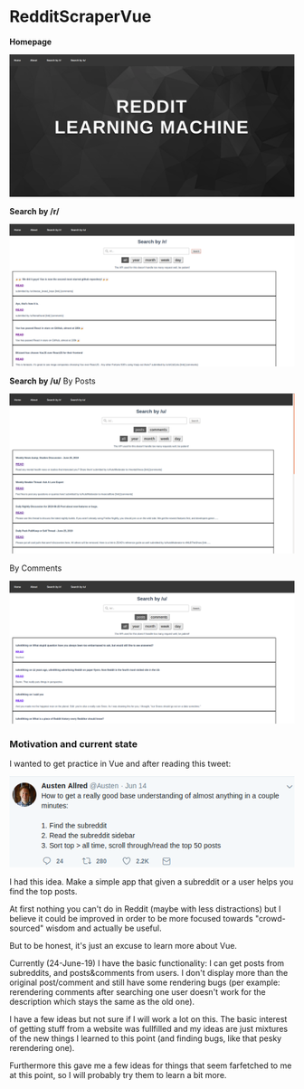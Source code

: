 # RedditScraperVue

**Homepage**

![](/img/home.png)

**Search by /r/**

![](/img/subreddit.png)

**Search by /u/**
By Posts

![](/img/userpost.png)


By Comments

![](/img/usercomment.png)


### Motivation and current state

I wanted to get practice in Vue and after reading this tweet:

![](/img/inspiration.png)

I had this idea. Make a simple app that given a subreddit or a user helps you find the top posts.

At first nothing you can't do in Reddit (maybe with less distractions) but I believe it could be improved in order to be more focused towards "crowd-sourced" wisdom and actually be useful.

But to be honest, it's just an excuse to learn more about Vue.

Currently (24-June-19) I have the basic functionality: I can get posts from subreddits, and posts&comments from users. I don't display more than the original post/comment and still have some rendering bugs (per example: rerendering comments after searching one user doesn't work for the description which stays the same as the old one). 

I have a few ideas but not sure if I will work a lot on this. The basic interest of getting stuff from a website was fullfilled and my ideas are just mixtures of the new things I learned to this point (and finding bugs, like that pesky rerendering one). 

Furthermore this gave me a few ideas for things that seem farfetched to me at this point, so I will probably try them to learn a bit more.

